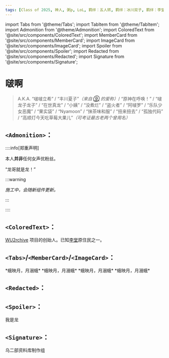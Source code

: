 ```yaml
---
tags: [Class of 2025, 神人, 粥p, LoL, 羁绊：五人转, 羁绊：冰川双子, 羁绊：李堂原住民]
---
```


import Tabs from '@theme/Tabs';
import TabItem from '@theme/TabItem';
import Admonition from '@theme/Admonition';
import ColoredText from '@site/src/components/ColoredText';
import MemberCard from '@site/src/components/MemberCard';
import ImageCard from '@site/src/components/ImageCard';
import Spoiler from '@site/src/components/Spoiler';
import Redacted from '@site/src/components/Redacted';
import Signature from '@site/src/components/Signature';

# 啵啊

> A.K.A. “啵啵立希” / “丰川夏子”_（来自 [⑨](0009-神奇的9君.md) 的爱称）_/ “原神在呼唤！” / “啵龙子龙子” / “<Spoiler>在世真龙</Spoiler>” / “小姨” / “没煮烂” / “盗火者” / “阿啵罗” / “乐队少女恶魔” / “果实袋” / “Nyamoon” / “抹茶味和服” / “扭来扭去” / “孤独代码” / “高顺灯今天吃草莓大果儿”_（可考证最古老两个曾用名）_

## `<Admonition>`：

::::info[郑重声明]

本人<strong>并非</strong>任何女声优粉丝。

<Admonition type="tip" icon="🐉" title="嵌套告示:">

“龙哥就是龙！”

:::warning

_施工中，会随新组件更新。_

:::

</Admonition>

::::

## <ColoredText color="crimson">`<ColoredText>`</ColoredText>：

<ColoredText color="goldenrod" colorDark="gold">[WU2rchive](https://github.com/asmireid/wu2rchive) 项目的创始人。</ColoredText>已知[李堂](../02-术语词典/0003-李堂.md)原住民之一。

## `<Tabs>`/`<MemberCard>`/`<ImageCard>`：

<Tabs>
  <TabItem value="image-card-0" label="默认宽度，无链接">
    <MemberCard
      name="“佛和神啊”"
      avatar="https://pbs.twimg.com/profile_images/1874478888836829184/KA2oSCI4_400x400.jpg"
    />
    <ImageCard
      image="https://pbs.twimg.com/profile_images/1874478888836829184/KA2oSCI4_400x400.jpg"
      title="“佛和神啊”"
    />
  </TabItem>

  <TabItem value="image-card-1" label="标题和链接">
    <MemberCard
      name="“佛和神啊”"
      avatar="https://pbs.twimg.com/profile_images/1874478888836829184/KA2oSCI4_400x400.jpg"
      link="https://space.bilibili.com/12591466"
    />
    <ImageCard
      image="https://pbs.twimg.com/profile_images/1874478888836829184/KA2oSCI4_400x400.jpg"
      title="“佛和神啊”"
      link="https://space.bilibili.com/12591466"
      maxWidth="240px"
    />
  </TabItem>

  <TabItem value="image-card-2" label="+副标题">
    <MemberCard
      name="“佛和神啊”"
      subtitle="蛾井"
      avatar="https://pbs.twimg.com/profile_images/1874478888836829184/KA2oSCI4_400x400.jpg"
      link="https://space.bilibili.com/12591466"
    />
    <ImageCard
      image="https://pbs.twimg.com/profile_images/1874478888836829184/KA2oSCI4_400x400.jpg"
      title="“佛和神啊”"
      subtitle="蛾井"
      link="https://space.bilibili.com/12591466"
      maxWidth="240px"
    />
  </TabItem>

  <TabItem value="image-card-3" label="+内容">
    <MemberCard
      name="“佛和神啊”"
      avatar="https://pbs.twimg.com/profile_images/1874478888836829184/KA2oSCI4_400x400.jpg"
      link="https://space.bilibili.com/12591466">
      *蛾映月，月溺蛾*
    </MemberCard>
    <ImageCard
      image="https://pbs.twimg.com/profile_images/1874478888836829184/KA2oSCI4_400x400.jpg"
      title="“佛和神啊”"
      link="https://space.bilibili.com/12591466"
      maxWidth="240px">
      *蛾映月，月溺蛾*
    </ImageCard>
  </TabItem>

  <TabItem value="image-card-4" label="所有">
    <MemberCard
      name="“佛和神啊”"
      subtitle="蛾井"
      avatar="https://pbs.twimg.com/profile_images/1874478888836829184/KA2oSCI4_400x400.jpg"
      link="https://space.bilibili.com/12591466">
      *蛾映月，月溺蛾*
    </MemberCard>
    <ImageCard
      image="https://pbs.twimg.com/profile_images/1874478888836829184/KA2oSCI4_400x400.jpg"
      title="“佛和神啊”"
      subtitle="蛾井"
      link="https://space.bilibili.com/12591466"
      maxWidth="240px">
      *蛾映月，月溺蛾*
    </ImageCard>
  </TabItem>
</Tabs>

## `<Redacted>`：

<Redacted/> <Redacted length={8} /> <Redacted shade={true} /> <Redacted length={8} shade={true} />

## `<Spoiler>`：

我是<Spoiler>龙</Spoiler>

## `<Signature>`：

<Signature>乌二部资料库制作组</Signature>

<br/>
